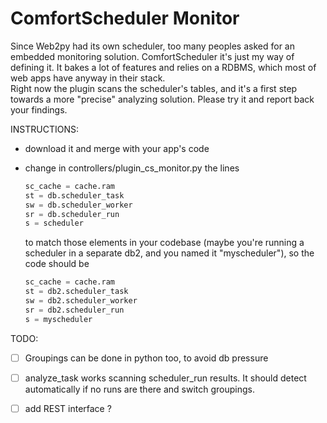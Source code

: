 ComfortScheduler Monitor
=================

Since Web2py had its own scheduler, too many peoples asked for an embedded monitoring solution.
ComfortScheduler it's just my way of defining it. 
It bakes a lot of features and relies on a RDBMS, which most of web apps have anyway in their stack.   
Right now the plugin scans the scheduler's tables, and it's a first step towards a more "precise" analyzing solution.
Please try it and report back your findings.

INSTRUCTIONS:
 - download it and merge with your app's code
 - change in controllers/plugin_cs_monitor.py the lines
    ```python
    sc_cache = cache.ram
    st = db.scheduler_task
    sw = db.scheduler_worker
    sr = db.scheduler_run
    s = scheduler
    ```

    to match those elements in your codebase (maybe you're running a scheduler in a separate db2, and you named it "myscheduler"), so the code should be
    ```python
    sc_cache = cache.ram
    st = db2.scheduler_task
    sw = db2.scheduler_worker
    sr = db2.scheduler_run
    s = myscheduler
    ```


TODO:
- [ ] Groupings can be done in python too, to avoid db pressure
- [ ] analyze_task works scanning scheduler_run results. It should detect automatically if no runs are there and switch groupings.
- [ ] add REST interface ?



